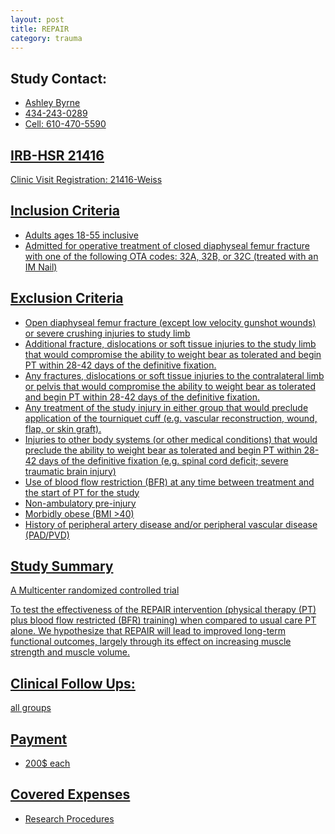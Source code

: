 ```yaml
---
layout: post
title: REPAIR
category: trauma
---
```


## Study Contact:
- <a href="mailto:AEB6Q@hscmail.mcc.virginia.edu">Ashley Byrne
- 434-243-0289
- Cell: 610-470-5590
  
## IRB-HSR 21416
Clinic Visit Registration:
21416-Weiss

## Inclusion Criteria

- Adults ages 18-55 inclusive
- Admitted for operative treatment of closed diaphyseal femur fracture with one of the following OTA codes: 32A, 32B, or 32C (treated with an IM Nail)


## Exclusion Criteria

- Open diaphyseal femur fracture (except low velocity gunshot wounds) or severe crushing injuries to study limb
- Additional fracture, dislocations or soft tissue injuries to the study limb that would compromise the ability to weight bear as tolerated and begin PT within 28-42 days of the definitive fixation.
- Any fractures, dislocations or soft tissue injuries to the contralateral limb or pelvis that would compromise the ability to weight bear as tolerated and begin PT within 28-42 days of the definitive fixation.
- Any treatment of the study injury in either group that would preclude application of the tourniquet cuff (e.g. vascular reconstruction, wound, flap, or skin graft).
- Injuries to other body systems (or other medical conditions) that would preclude the ability to weight bear as tolerated and begin PT within 28-42 days of the definitive fixation (e.g. spinal cord deficit; severe traumatic brain injury)
- Use of blood flow restriction (BFR) at any time between treatment and the start of PT for the study
- Non-ambulatory pre-injury
- Morbidly obese (BMI >40)
- History of peripheral artery disease and/or peripheral vascular disease (PAD/PVD)

## Study Summary

A Multicenter randomized controlled trial

To test the effectiveness of the REPAIR intervention (physical therapy (PT) plus blood flow restricted (BFR) training) when compared to usual care PT alone.  We hypothesize that REPAIR will lead to improved long-term functional outcomes, largely through its effect on increasing muscle strength and muscle volume.

## Clinical Follow Ups:

all groups

## Payment
- 200$ each

## Covered Expenses

- Research Procedures
